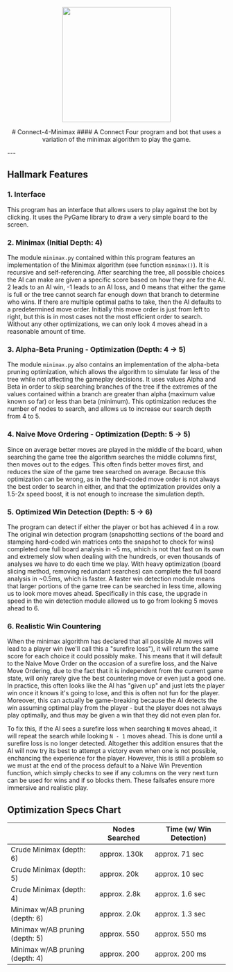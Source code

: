 <p align="center">
<img src="https://i.ibb.co/JrTT8sh/nodes.png" width="250" height="265">
</p>

<p style="text-align: center;">
# Connect-4-Minimax
#### A Connect Four program and bot that uses a variation of the minimax algorithm to play the game.
</p>
---

## Hallmark Features
### 1. Interface
This program has an interface that allows users to play against the bot by clicking. It uses the PyGame library to draw a very simple board to the screen.

### 2. Minimax (Initial Depth: 4)
The module `minimax.py` contained within this program features an implementation of the Minimax algorithm (see function `minimax()`). It is recursive and self-referencing. After searching the tree, all possible choices the AI can make are given a specific score based on how they are for the AI. 2 leads to an AI win, -1 leads to an AI loss, and 0 means that either the game is full or the tree cannot search far enough down that branch to determine who wins. If there are multiple optimal paths to take, then the AI defaults to a predetermined move order. Initially this move order is just from left to right, but this is in most cases not the most efficient order to search. Without any other optimizations, we can only look 4 moves ahead in a reasonable amount of time.

### 3. Alpha-Beta Pruning - Optimization (Depth: 4 -> 5)
The module `minimax.py` also contains an implementation of the alpha-beta pruning optimization, which allows the algorithm to simulate far less of the tree while not affecting the gameplay decisions. It uses values Alpha and Beta in order to skip searching branches of the tree if the extremes of the values contained within a branch are greater than alpha (maximum value known so far) or less than beta (minimum). This optimization reduces the number of nodes to search, and allows us to increase our search depth from 4 to 5.

### 4. Naive Move Ordering - Optimization (Depth: 5 -> 5)
Since on average better moves are played in the middle of the board, when searching the game tree the algorithm searches the middle columns first, then moves out to the edges. This often finds better moves first, and reduces the size of the game tree searched on average. Because this optimization can be wrong, as in the hard-coded move order is not always the best order to search in either, and that the optimization provides only a 1.5-2x speed boost, it is not enough to increase the simulation depth.

### 5. Optimized Win Detection (Depth: 5 -> 6)
The program can detect if either the player or bot has achieved 4 in a row. The original win detection program (snapshotting sections of the board and stamping hard-coded win matrices onto the snapshot to check for wins) completed one full board analysis in ~5 ms, which is not that fast on its own and extremely slow when dealing with the hundreds, or even thousands of analyses we have to do each time we play. With heavy optimization (board slicing method, removing redundant searches) can complete the full board analysis in ~0.5ms, which is faster. A faster win detection module means that larger portions of the game tree can be searched in less time, allowing us to look more moves ahead. Specifically in this case, the upgrade in speed in the win detection module allowed us to go from looking 5 moves ahead to 6.

### 6. Realistic Win Countering
When the minimax algorithm has declared that all possible AI moves will lead to a player win (we'll call this a "surefire loss"), it will return the same score for each choice it could possibly make. This means that it will default to the Naive Move Order on the occasion of a surefire loss, and the Naive Move Ordering, due to the fact that it is independent from the current game state, will only rarely give the best countering move or even just a good one. In practice, this often looks like the AI has "given up" and just lets the player win once it knows it's going to lose, and this is often not fun for the player. Moreover, this can actually be game-breaking because the AI detects the win assuming optimal play from the player - but the player does not always play optimally, and thus may be given a win that they did not even plan for.

To fix this, if the AI sees a surefire loss when searching `N` moves ahead, it will repeat the search while looking `N - 1` moves ahead. This is done until a surefire loss is no longer detected. Altogether this addition ensures that the AI will now try its best to attempt a victory even when one is not possible, enchancing the experience for the player. However, this is still a problem so we must at the end of the process default to a Naive Win Prevention function, which simply checks to see if any columns on the very next turn can be used for wins and if so blocks them. These failsafes ensure more immersive and realistic play.


## Optimization Specs Chart
|                                  |Nodes Searched|Time (w/ Win Detection)|
|---                               |---           |---                    |
|Crude Minimax (depth: 6)          |approx. 130k  |approx. 71 sec         |
|Crude Minimax (depth: 5)          |approx. 20k   |approx. 10 sec         |
|Crude Minimax (depth: 4)          |approx. 2.8k  |approx. 1.6 sec        |
|Minimax w/AB pruning (depth: 6)   |approx. 2.0k  |approx. 1.3 sec        |
|Minimax w/AB pruning (depth: 5)   |approx. 550   |approx. 550 ms         |
|Minimax w/AB pruning (depth: 4)   |approx. 200   |approx. 200 ms         |
